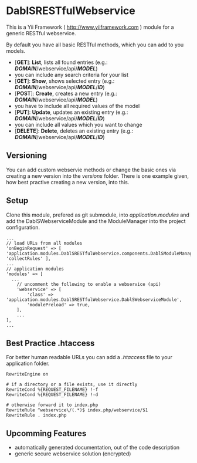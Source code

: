 DablSRESTfulWebservice
======================

This is a Yii Framework ( http://www.yiiframework.com ) module for a generic RESTful webservice.

By default you have all basic RESTful methods, which you can add to you models.
* [__GET__]: __List__, lists all found entries (e.g.: ___DOMAIN___/webservice/api/___MODEL___)
 * you can include any search criteria for your list
* [__GET__]: __Show__, shows selected entry (e.g.: ___DOMAIN___/webservice/api/___MODEL___/___ID___)
* [__POST__]: __Create__, creates a new entry (e.g.: ___DOMAIN___/webservice/api/___MODEL___)
 * you have to include all required values of the model
* [__PUT__]: __Update__, updates an existing entry (e.g.: ___DOMAIN___/webservice/api/___MODEL___/___ID___)
 * you can include all values which you want to change
* [__DELETE__]: __Delete__, deletes an existing entry (e.g.: ___DOMAIN___/webservice/api/___MODEL___/___ID___)


Versioning
----------

You can add custom webservie methods or change the basic ones via creating a new version into the *versions* folder. There is one example given, how best practive creating a new version, into this.


Setup
-----

Clone this module, prefered as git submodule, into *application.modules* and add the DablSWebserviceModule and the ModuleManager into the project configuration.

```
...
// load URLs from all modules
'onBeginRequest' => [ 'application.modules.DablSRESTfulWebservice.components.DablSModuleManager', 'collectRules' ],
...
// application modules
'modules' => [
  ...
	// uncomment the following to enable a webservice (api)
	'webservice' => [
		'class' => 'application.modules.DablSRESTfulWebservice.DablSWebserviceModule',
		'modulePreload' => true,
	],
	...
],
...
```


Best Practice .htaccess
-----------------------

For better human readable URLs you can add a *.htaccess* file to your application folder.

```
RewriteEngine on

# if a directory or a file exists, use it directly
RewriteCond %{REQUEST_FILENAME} !-f
RewriteCond %{REQUEST_FILENAME} !-d

# otherwise forward it to index.php
RewriteRule ^webservice\/(.*)$ index.php/webservice/$1
RewriteRule . index.php
```


Upcomming Features
------------------
* automatically generated documentation, out of the code description
* generic secure webservice solution (encrypted)
